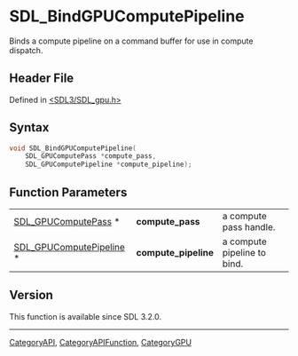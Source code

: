 # SDL_BindGPUComputePipeline

Binds a compute pipeline on a command buffer for use in compute dispatch.

## Header File

Defined in [<SDL3/SDL_gpu.h>](https://github.com/libsdl-org/SDL/blob/main/include/SDL3/SDL_gpu.h)

## Syntax

```c
void SDL_BindGPUComputePipeline(
    SDL_GPUComputePass *compute_pass,
    SDL_GPUComputePipeline *compute_pipeline);
```

## Function Parameters

|                                                    |                      |                             |
| -------------------------------------------------- | -------------------- | --------------------------- |
| [SDL_GPUComputePass](SDL_GPUComputePass) *         | **compute_pass**     | a compute pass handle.      |
| [SDL_GPUComputePipeline](SDL_GPUComputePipeline) * | **compute_pipeline** | a compute pipeline to bind. |

## Version

This function is available since SDL 3.2.0.





----
[CategoryAPI](CategoryAPI), [CategoryAPIFunction](CategoryAPIFunction), [CategoryGPU](CategoryGPU)

